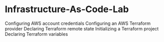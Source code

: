 # Infrastructure-As-Code-Lab
Configuring AWS account credentials 
Configuring an AWS Terraform provider
Declaring Terraform remote state 
Initializing a Terraform project
Declaring Terraform variables
